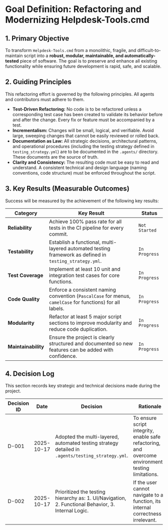 # Goal Definition: Refactoring and Modernizing Helpdesk-Tools.cmd

## 1. Primary Objective

To transform `Helpdesk-Tools.cmd` from a monolithic, fragile, and difficult-to-maintain script into a **robust, modular, maintainable, and automatically-tested** piece of software. The goal is to preserve and enhance all existing functionality while ensuring future development is rapid, safe, and scalable.

## 2. Guiding Principles

This refactoring effort is governed by the following principles. All agents and contributors must adhere to them.

- **Test-Driven Refactoring:** No code is to be refactored unless a corresponding test case has been created to validate its behavior before and after the change. Every fix or feature must be accompanied by a test.
- **Incrementalism:** Changes will be small, logical, and verifiable. Avoid large, sweeping changes that cannot be easily reviewed or rolled back.
- **Documentation as Law:** All strategic decisions, architectural patterns, and operational procedures (including the testing strategy defined in `testing_strategy.yml`) are to be documented in the `.agents/` directory. These documents are the source of truth.
- **Clarity and Consistency:** The resulting code must be easy to read and understand. A consistent technical and design language (naming conventions, code structure) must be enforced throughout the script.

## 3. Key Results (Measurable Outcomes)

Success will be measured by the achievement of the following key results:

| Category          | Key Result                                                                                             | Status      |
| ----------------- | ------------------------------------------------------------------------------------------------------ | ----------- |
| **Reliability**   | Achieve 100% pass rate for all tests in the CI pipeline for every commit.                              | `Not Started` |
| **Testability**   | Establish a functional, multi-layered automated testing framework as defined in `testing_strategy.yml`. | `In Progress` |
| **Test Coverage** | Implement at least 10 unit and integration test cases for core functions.                              | `In Progress` |
| **Code Quality**  | Enforce a consistent naming convention (`PascalCase` for menus, `camelCase` for functions) for all labels. | `In Progress` |
| **Modularity**    | Refactor at least 5 major script sections to improve modularity and reduce code duplication.           | `In Progress` |
| **Maintainability**| Ensure the project is clearly structured and documented so new features can be added with confidence.    | `In Progress` |

## 4. Decision Log

This section records key strategic and technical decisions made during the project.

| Decision ID | Date       | Decision                                                                                                                            | Rationale                                                                                             |
| ----------- | ---------- | ----------------------------------------------------------------------------------------------------------------------------------- | ----------------------------------------------------------------------------------------------------- |
| D-001       | 2025-10-17 | Adopted the multi-layered, automated testing strategy detailed in `.agents/testing_strategy.yml`.                                   | To ensure script integrity, enable safe refactoring, and overcome environmental testing limitations.  |
| D-002       | 2025-10-17 | Prioritized the testing hierarchy as: 1. UI/Navigation, 2. Functional Behavior, 3. Internal Logic.                                    | If the user cannot navigate to a function, its internal correctness is irrelevant.                    |
